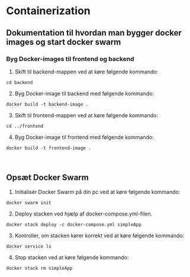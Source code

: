 # Containerization

## Dokumentation til hvordan man bygger docker images og start docker swarm

### Byg Docker-images til frontend og backend
 
1. Skift til backend-mappen ved at køre følgende kommando:
```
cd backend
```
2. Byg Docker-image til backend med følgende kommando:
```
docker build -t backend-image .
```
3. Skift til frontend-mappen ved at køre følgende kommando:
```
cd ../frontend
```
4. Byg Docker-image til frontend med følgende kommando:
```
docker build -t frontend-image .
```
<br>

## Opsæt Docker Swarm

1. Initialisér Docker Swarm på din pc ved at køre følgende kommando:
```
docker swarm init
```
2. Deploy stacken ved hjælp af docker-compose.yml-filen.
```
docker stack deploy -c docker-compose.yml simpleApp
```
3. Kontroller, om stacken kører korrekt ved at køre følgende kommando:
```
docker service ls
```
4. Stop stacken ved at køre følgende kommando:
```
docker stack rm simpleApp
```